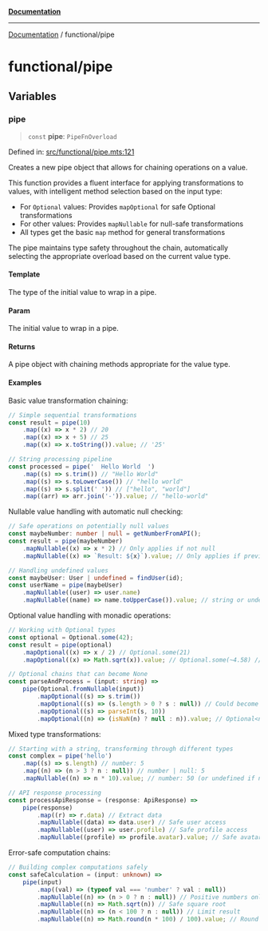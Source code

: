 [**Documentation**](../README.md)

---

[Documentation](../README.md) / functional/pipe

# functional/pipe

## Variables

### pipe

> `const` **pipe**: `PipeFnOverload`

Defined in: [src/functional/pipe.mts:121](https://github.com/noshiro-pf/ts-data-forge/blob/main/src/functional/pipe.mts#L121)

Creates a new pipe object that allows for chaining operations on a value.

This function provides a fluent interface for applying transformations to values,
with intelligent method selection based on the input type:

- For `Optional` values: Provides `mapOptional` for safe Optional transformations
- For other values: Provides `mapNullable` for null-safe transformations
- All types get the basic `map` method for general transformations

The pipe maintains type safety throughout the chain, automatically selecting
the appropriate overload based on the current value type.

#### Template

The type of the initial value to wrap in a pipe.

#### Param

The initial value to wrap in a pipe.

#### Returns

A pipe object with chaining methods appropriate for the value type.

#### Examples

Basic value transformation chaining:

```typescript
// Simple sequential transformations
const result = pipe(10)
    .map((x) => x * 2) // 20
    .map((x) => x + 5) // 25
    .map((x) => x.toString()).value; // '25'

// String processing pipeline
const processed = pipe('  Hello World  ')
    .map((s) => s.trim()) // "Hello World"
    .map((s) => s.toLowerCase()) // "hello world"
    .map((s) => s.split(' ')) // ["hello", "world"]
    .map((arr) => arr.join('-')).value; // "hello-world"
```

Nullable value handling with automatic null checking:

```typescript
// Safe operations on potentially null values
const maybeNumber: number | null = getNumberFromAPI();
const result = pipe(maybeNumber)
    .mapNullable((x) => x * 2) // Only applies if not null
    .mapNullable((x) => `Result: ${x}`).value; // Only applies if previous step succeeded // 'Result: 20' or undefined

// Handling undefined values
const maybeUser: User | undefined = findUser(id);
const userName = pipe(maybeUser)
    .mapNullable((user) => user.name)
    .mapNullable((name) => name.toUpperCase()).value; // string or undefined
```

Optional value handling with monadic operations:

```typescript
// Working with Optional types
const optional = Optional.some(42);
const result = pipe(optional)
    .mapOptional((x) => x / 2) // Optional.some(21)
    .mapOptional((x) => Math.sqrt(x)).value; // Optional.some(~4.58) // Optional.some(4.58...)

// Optional chains that can become None
const parseAndProcess = (input: string) =>
    pipe(Optional.fromNullable(input))
        .mapOptional((s) => s.trim())
        .mapOptional((s) => (s.length > 0 ? s : null)) // Could become None
        .mapOptional((s) => parseInt(s, 10))
        .mapOptional((n) => (isNaN(n) ? null : n)).value; // Optional<number>
```

Mixed type transformations:

```typescript
// Starting with a string, transforming through different types
const complex = pipe('hello')
    .map((s) => s.length) // number: 5
    .map((n) => (n > 3 ? n : null)) // number | null: 5
    .mapNullable((n) => n * 10).value; // number: 50 (or undefined if null) // 50 or undefined

// API response processing
const processApiResponse = (response: ApiResponse) =>
    pipe(response)
        .map((r) => r.data) // Extract data
        .mapNullable((data) => data.user) // Safe user access
        .mapNullable((user) => user.profile) // Safe profile access
        .mapNullable((profile) => profile.avatar).value; // Safe avatar access // string | undefined
```

Error-safe computation chains:

```typescript
// Building complex computations safely
const safeCalculation = (input: unknown) =>
    pipe(input)
        .map((val) => (typeof val === 'number' ? val : null))
        .mapNullable((n) => (n > 0 ? n : null)) // Positive numbers only
        .mapNullable((n) => Math.sqrt(n)) // Safe square root
        .mapNullable((n) => (n < 100 ? n : null)) // Limit result
        .mapNullable((n) => Math.round(n * 100) / 100).value; // Round to 2 decimals // number | undefined
```
